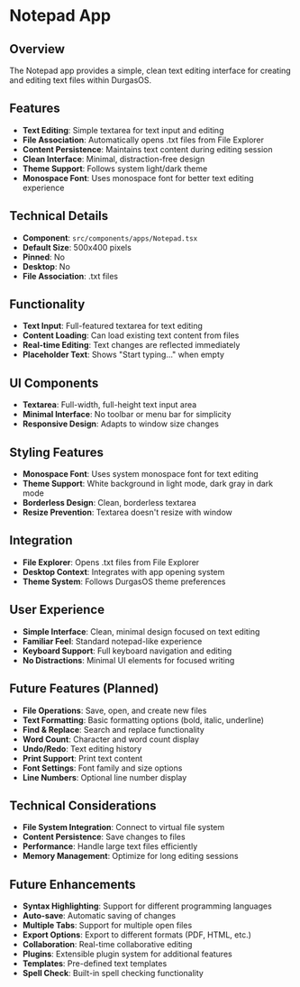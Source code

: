 # Notepad App

## Overview

The Notepad app provides a simple, clean text editing interface for creating and editing text files within DurgasOS.

## Features

- **Text Editing**: Simple textarea for text input and editing
- **File Association**: Automatically opens .txt files from File Explorer
- **Content Persistence**: Maintains text content during editing session
- **Clean Interface**: Minimal, distraction-free design
- **Theme Support**: Follows system light/dark theme
- **Monospace Font**: Uses monospace font for better text editing experience

## Technical Details

- **Component**: `src/components/apps/Notepad.tsx`
- **Default Size**: 500x400 pixels
- **Pinned**: No
- **Desktop**: No
- **File Association**: .txt files

## Functionality

- **Text Input**: Full-featured textarea for text editing
- **Content Loading**: Can load existing text content from files
- **Real-time Editing**: Text changes are reflected immediately
- **Placeholder Text**: Shows "Start typing..." when empty

## UI Components

- **Textarea**: Full-width, full-height text input area
- **Minimal Interface**: No toolbar or menu bar for simplicity
- **Responsive Design**: Adapts to window size changes

## Styling Features

- **Monospace Font**: Uses system monospace font for text editing
- **Theme Support**: White background in light mode, dark gray in dark mode
- **Borderless Design**: Clean, borderless textarea
- **Resize Prevention**: Textarea doesn't resize with window

## Integration

- **File Explorer**: Opens .txt files from File Explorer
- **Desktop Context**: Integrates with app opening system
- **Theme System**: Follows DurgasOS theme preferences

## User Experience

- **Simple Interface**: Clean, minimal design focused on text editing
- **Familiar Feel**: Standard notepad-like experience
- **Keyboard Support**: Full keyboard navigation and editing
- **No Distractions**: Minimal UI elements for focused writing

## Future Features (Planned)

- **File Operations**: Save, open, and create new files
- **Text Formatting**: Basic formatting options (bold, italic, underline)
- **Find & Replace**: Search and replace functionality
- **Word Count**: Character and word count display
- **Undo/Redo**: Text editing history
- **Print Support**: Print text content
- **Font Settings**: Font family and size options
- **Line Numbers**: Optional line number display

## Technical Considerations

- **File System Integration**: Connect to virtual file system
- **Content Persistence**: Save changes to files
- **Performance**: Handle large text files efficiently
- **Memory Management**: Optimize for long editing sessions

## Future Enhancements

- **Syntax Highlighting**: Support for different programming languages
- **Auto-save**: Automatic saving of changes
- **Multiple Tabs**: Support for multiple open files
- **Export Options**: Export to different formats (PDF, HTML, etc.)
- **Collaboration**: Real-time collaborative editing
- **Plugins**: Extensible plugin system for additional features
- **Templates**: Pre-defined text templates
- **Spell Check**: Built-in spell checking functionality
